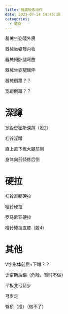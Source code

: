 ```yaml
---
title: 臀腿锻炼动作
date: 2021-07-14 14:45:18
categories:
  - 健身
---
```


器械坐姿髋外展

器械坐姿髋内收

器械俯卧腿弯曲

器械坐姿腿屈伸

器械倒蹬？？

宽距倒蹬？？



# 深蹲

宽距史密斯深蹲（股2）

杠铃深蹲

直上直下练大腿前侧

身体向前倾练后侧



# 硬拉

杠铃直腿硬拉

哑铃硬拉

罗马尼亚硬拉

哑铃硬拉直膝（股4）



# 其他

V字形体前屈+下蹲？？

史密斯后踢（危险，暂时不做）

平板凳弓箭步

弓步走

臀桥（推）（做不了）


